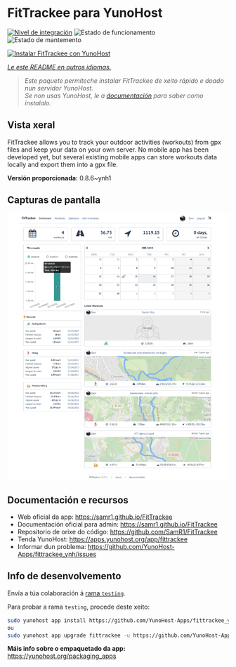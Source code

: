 <!--
NOTA: Este README foi creado automáticamente por <https://github.com/YunoHost/apps/tree/master/tools/readme_generator>
NON debe editarse manualmente.
-->

# FitTrackee para YunoHost

[![Nivel de integración](https://dash.yunohost.org/integration/fittrackee.svg)](https://ci-apps.yunohost.org/ci/apps/fittrackee/) ![Estado de funcionamento](https://ci-apps.yunohost.org/ci/badges/fittrackee.status.svg) ![Estado de mantemento](https://ci-apps.yunohost.org/ci/badges/fittrackee.maintain.svg)

[![Instalar FitTrackee con YunoHost](https://install-app.yunohost.org/install-with-yunohost.svg)](https://install-app.yunohost.org/?app=fittrackee)

*[Le este README en outros idiomas.](./ALL_README.md)*

> *Este paquete permíteche instalar FitTrackee de xeito rápido e doado nun servidor YunoHost.*  
> *Se non usas YunoHost, le a [documentación](https://yunohost.org/install) para saber como instalalo.*

## Vista xeral

FitTrackee allows you to track your outdoor activities (workouts) from gpx files and keep your data on your own server.
No mobile app has been developed yet, but several existing mobile apps can store workouts data locally and export them into a gpx file.


**Versión proporcionada:** 0.8.6~ynh1

## Capturas de pantalla

![Captura de pantalla de FitTrackee](./doc/screenshots/screenshot-fittrackee.png)

## Documentación e recursos

- Web oficial da app: <https://samr1.github.io/FitTrackee>
- Documentación oficial para admin: <https://samr1.github.io/FitTrackee>
- Repositorio de orixe do código: <https://github.com/SamR1/FitTrackee>
- Tenda YunoHost: <https://apps.yunohost.org/app/fittrackee>
- Informar dun problema: <https://github.com/YunoHost-Apps/fittrackee_ynh/issues>

## Info de desenvolvemento

Envía a túa colaboración á [rama `testing`](https://github.com/YunoHost-Apps/fittrackee_ynh/tree/testing).

Para probar a rama `testing`, procede deste xeito:

```bash
sudo yunohost app install https://github.com/YunoHost-Apps/fittrackee_ynh/tree/testing --debug
ou
sudo yunohost app upgrade fittrackee -u https://github.com/YunoHost-Apps/fittrackee_ynh/tree/testing --debug
```

**Máis info sobre o empaquetado da app:** <https://yunohost.org/packaging_apps>
